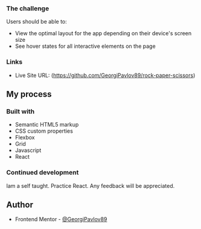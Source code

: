 ### The challenge

Users should be able to:

- View the optimal layout for the app depending on their device's screen size
- See hover states for all interactive elements on the page

### Links

- Live Site URL: (https://github.com/GeorgiPavlov89/rock-paper-scissors)

## My process

### Built with

- Semantic HTML5 markup
- CSS custom properties
- Flexbox
- Grid
- Javascript
- React

### Continued development

Iam a self taught. Practice React. Any feedback will be appreciated.

## Author

- Frontend Mentor - [@GeorgiPavlov89](https://www.frontendmentor.io/profile/GeorgiPavlov89)
